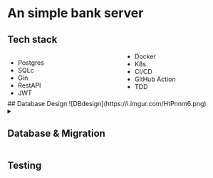 # An simple bank server

## Tech stack

<style>
    .two-column-list {
        column-count: 2;
        column-gap: 20px;
    }
</style>

<div class="two-column-list">
    <ul>
        <li>Postgres</li>
        <li>SQLc</li>
        <li>Gin</li>
        <li>RestAPI</li>
        <li>JWT</li>
    </ul>
    <ul>
        <li>Docker</li>
        <li>K8s</li>
        <li>CI/CD</li>
        <li>GitHub Action</li>
        <li>TDD</li>
    </ul>
</div>
## Database Design
![DBdesign](https://i.imgur.com/HtPnnm6.png)

<details>

<summary>
<h2>Database & Migration</h2>

</summary>

Get Postgres Image： `docker pull postgres` 

Get golang migrate：  `brew install golang-migrate`

Get sqlc: ` brew install sqlc` [Config site](https://docs.sqlc.dev/en/latest/reference/config.html)

Create migration files：

`migrate create -ext sql -dir db/migraiton -seq init_schema`

Run Makefile scripts：

`make postgres` to run postgres databse

`make createdb` to create databse 

`make migrateup` to migrate

`make sqlc` to generate query functions


</details>


## Testing







	



